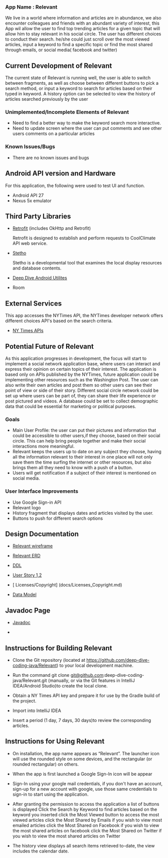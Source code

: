 
### App Name : Relevant

We live in a world where information and articles are in abundance, we also encounter
colleagues and friends with an abundant variety of interest, this App wil allow the user to
find top trending articles for a given topic that will allow him to stay relevant in
his social circle. The user has different choices to conduct their search. he/she could
just scroll over the most viewed articles, input a keyword to find a specific topic or find
the most shared through emails, or social media( facebook and twitter)



## Current Development of Relevant

The current state of Relevant is running well, the user is able to switch between fragments,
as well as choose between different buttons to pick a search method, or input a keyword to search
for articles based on their typed in keyword. A history option can be selected to view the history of
articles searched previously by the user

### Unimplemented/Incomplete Elements of Relevant

+ Need to find a better way to make the keyword search more interactive.
+ Need to update screen where the user can put comments and see other users comments on a
particular articles


### Known Issues/Bugs

+ There are no known issues and bugs


## Android API version and Hardware

For this application, the following were used to test UI and function.
+ Android API 27
+ Nexus 5x emulator

## Third Party Libraries

+ [Retrofit](https://square.github.io/retrofit/) (includes OkHttp and Retrofit)

  Retrofit is designed to establish and perform requests to CoolClimate API web service.

+ [Stetho](https://github.com/facebook/stetho/blob/master/README.md)

  Stetho is a developmental tool that examines the local display resources and database
   contents.

+ [Deep Dive Android Utilites](https://github.com/deep-dive-coding-java/android-utilities/blob/master/README.md)

+ Room


## External Services

This app accesses the NYTimes API, the NYTimes developer network offers different choices
 API's based on the search criteria.

 + [NY Times APIs](https://developer.nytimes.com/?it=a)



## Potential Future of Relevant

As this application progresses in development, the focus will start to implement a
social network application base, where users can interact and express their opinion
on certain topics of their interest. The application is based only on APIs published by
 the NYTimes, future application could be implementing other resources such as the
 Washington Post. The user can also write their own articles and post them
so other users can see their point of view or side of their story. Different social circle
 network could be set up where users can be part of, they can share their life experience
  or post pictured and videos. A database could be set to collect demographic data that could
  be essential for marketing or political purposes.

### Goals

+ Main User Profile: the user can put their pictures and information that could be accessible
 to other users,if they choose, based on their social circle. This can help bring people
 together and make their social interactions more meaningful.
+ Relevant keeps the users up to date on any subject they choose, having all the information
relevant to their interest in one place will not only save them the time surfing the internet
 or other resources, but also brings them all they need to know with a push of a button.
+ Users will get notification if a subject of their interest is mentioned on social media.



### User Interface Improvements

+ Use Google Sign-in API
+ Relevant logo
+ History fragment that displays dates and articles visited by the user.
+ Buttons to push for different search options

## Design Documentation

+ [Relevant wireframe](docs/WireFrameRelevant.pdf)

+ [Relevant ERD](docs/My_App_ERD.pdf)

+ [DDL](docs/ddl.md)

+ [User Story 1,2](docs/User_Story.md)
+ [ Licenses/Copyright] (docs/Licenses_Copyright.md)

+ [Data Model ](Data-Model.md)


## Javadoc Page

+ [Javadoc]()

+



## Instructions for Building Relevant

+ Clone the Git repository (located at https://github.com/deep-dive-coding-java/Relevant) to your
local development machine.

+ Run the command git clone git@github.com:deep-dive-coding-java/Relevant.git (manually, or via the
Git features in IntelliJ IDEA/Android Studio)to create the local clone.

+ Obtain a NY Times API key and prepare it for use by the Gradle build of the project.
+ Import into IntelliJ IDEA
+ Insert a period (1 day, 7 days, 30 days)to review the corresponding articles.

## Instructions for Using Relevant

+ On installation, the app name appears as “Relevant”. The launcher icon will use the rounded style
 on some devices, and the rectangular (or rounded rectangular) on others.

+ When the app is first launched a Google Sign-In  icon will be appear
+ Sign-In using your google mail credentials, if you don't have an account, sign-up for a new account
with google, use those same credentials to sign-in to start using the application.

+ After granting the permission to access the application a list of buttons is displayed
    Click the Search by Keyword to find articles based on the keyword you inserted
    click the Most Viewed button to access the most viewed articles
    click the Most Shared by Emails if you wish to view most emailed articles
    click the Most Shared on Facebook if you wish to view the most shared articles on facebook
    click the Most Shared on Twitter if you wish to view the most shared articles on Twitter

+ The history view displays all search items retrieved to-date, the view includes the calendar date.
